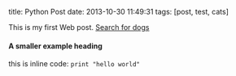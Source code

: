 title: Python Post
date: 2013-10-30 11:49:31
tags: [post, test, cats]

This is my first Web post.
[Search for dogs](http://www.google.com/search?q=dogs)

#### A smaller example heading

this is inline code: `print "hello world"`